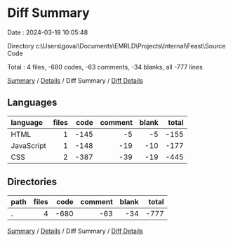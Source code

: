# Diff Summary

Date : 2024-03-18 10:05:48

Directory c:\\Users\\govai\\Documents\\EMRLD\\Projects\\Internal\\Feast\\Source Code

Total : 4 files,  -680 codes, -63 comments, -34 blanks, all -777 lines

[Summary](results.md) / [Details](details.md) / Diff Summary / [Diff Details](diff-details.md)

## Languages
| language | files | code | comment | blank | total |
| :--- | ---: | ---: | ---: | ---: | ---: |
| HTML | 1 | -145 | -5 | -5 | -155 |
| JavaScript | 1 | -148 | -19 | -10 | -177 |
| CSS | 2 | -387 | -39 | -19 | -445 |

## Directories
| path | files | code | comment | blank | total |
| :--- | ---: | ---: | ---: | ---: | ---: |
| . | 4 | -680 | -63 | -34 | -777 |

[Summary](results.md) / [Details](details.md) / Diff Summary / [Diff Details](diff-details.md)